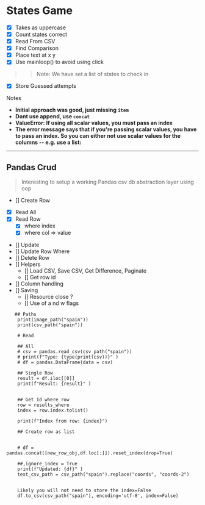 # States Game
-  [x] Takes as uppercase
-  [x] Count states correct
-  [x] Read From CSV
-  [x] Find Comparison
-  [x] Place text at x y
-  [x] Use mainloop() to avoid using click
>> Note: We have set a list of states to check in 
- [x] Store Guessed attempts

Notes

- **Initial approach was good, just missing `item`**
- **Dont use append, use `concat`**
- **ValueError: If using all scalar values, you must pass an index**
- **The error message says that if you're passing scalar values, you have to pass an index. So you can either not use scalar values for the columns -- e.g. use a list:**

--- 

## Pandas Crud
  > Interesting to setup a working Pandas csv db abstraction layer using oop
  
  - [] Create Row
  - [x] Read All
  - [x] Read Row 
    - [x] where index 
    - [x] where col => value
  - [] Update 
  - [] Update Row Where 
  - [] Delete Row
  - [] Helpers 
    - [] Load CSV, Save CSV, Get Difference, Paginate
    - [] Get row id
  - [] Column handling
  - [] Saving 
    - [] Resource close ?
    - [] Use of a nd w flags

```
   ## Paths
    print(image_path("spain"))
    print(csv_path("spain"))

    # Read

    ## All
    # csv = pandas.read_csv(csv_path("spain"))
    # print(f"Type: {type(print(csv))}" )
    # df = pandas.DataFrame(data = csv)

    ## Single Row
    result = df.iloc[[0]]
    print(f"Result: {result}" )


    ## Get Id where row
    row = results_where
    index = row.index.tolist()

    print(f"Index from row: {index}")

    ## Create row as list


    # df = pandas.concat([new_row_obj,df.loc[:]]).reset_index(drop=True)

    ##,ignore_index = True
    print(f"Updated: {df}" )
    test_csv_path = csv_path("spain").replace("coords", "coords-2")


    Likely you will not need to store the index=False
    df.to_csv(csv_path("spain"), encoding='utf-8', index=False)
    
```
 